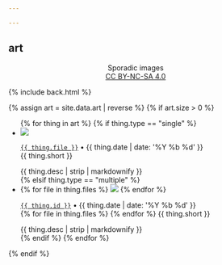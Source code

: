 ```yaml
---

---
```


## art

<p style="text-align: center">Sporadic images<br>
<a rel="license" href="http://creativecommons.org/licenses/by-nc-sa/4.0/" title=" Attribution-NonCommercial-ShareAlike 4.0 International License">CC BY-NC-SA 4.0</a><br>
<i class="fab w-creative-commons"></i>
<i class="fab w-creative-commons-by"></i>
<i class="fab w-creative-commons-nc"></i>
<i class="fab w-creative-commons-sa"></i>
</p>

{% include back.html %}

{% assign art = site.data.art | reverse %}
{% if art.size > 0 %}
<ul id="art">
  {% for thing in art %}
    {% if thing.type == "single" %}
      <li id="{{ thing.file | url_escape }}">
        <a href="/art/{{ thing.file }}"><img src="/art/{{ thing.file }}"></a>
        <p>
          <a href="{{ canonical_url }}#{{ thing.file | url_escape }}"><code>{{ thing.file }}</code></a> • {{ thing.date | date: '%Y %b %d' }}<br>
          <a href="/art/{{ thing.file }}" title="Download {{ thing.file }}" download><i class="fas w-file-download"></i></a>
          {{ thing.short }}
        </p>
        {{ thing.desc | strip | markdownify }}
      </li>
    {% elsif thing.type == "multiple" %}
      <li id="{{ thing.id | url_escape }}">
        <div class="grid">
          {% for file in thing.files %}
            <a href="/art/{{ file }}"><img src="/art/{{ file }}"></a>
          {% endfor %}
        </div>
        <p>
          <a href="{{ canonical_url }}#{{ thing.id | url_escape }}"><code>{{ thing.id }}</code></a> • {{ thing.date | date: '%Y %b %d' }}<br>
          {% for file in thing.files %}
            <a href="/art/{{ file }}" title="Download {{ file }}" download><i class="fas w-file-download"></i></a>
          {% endfor %}
          {{ thing.short }}
        </p>
        {{ thing.desc | strip | markdownify }}
      </li>
    {% endif %}
  {% endfor %}
</ul>
{% endif %}
